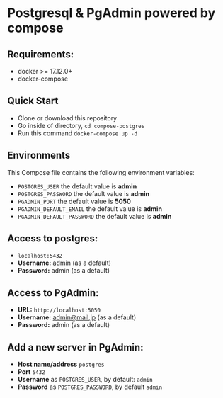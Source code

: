 # Postgresql & PgAdmin powered by compose


## Requirements:
* docker >= 17.12.0+
* docker-compose

## Quick Start
* Clone or download this repository
* Go inside of directory,  `cd compose-postgres`
* Run this command `docker-compose up -d`


## Environments
This Compose file contains the following environment variables:

* `POSTGRES_USER` the default value is **admin**
* `POSTGRES_PASSWORD` the default value is **admin**
* `PGADMIN_PORT` the default value is **5050**
* `PGADMIN_DEFAULT_EMAIL` the default value is **admin**
* `PGADMIN_DEFAULT_PASSWORD` the default value is **admin**

## Access to postgres: 
* `localhost:5432`
* **Username:** admin (as a default)
* **Password:** admin (as a default)

## Access to PgAdmin: 
* **URL:** `http://localhost:5050`
* **Username:** admin@mail.jp (as a default)
* **Password:** admin (as a default)

## Add a new server in PgAdmin:
* **Host name/address** `postgres`
* **Port** `5432`
* **Username** as `POSTGRES_USER`, by default: `admin`
* **Password** as `POSTGRES_PASSWORD`, by default `admin`